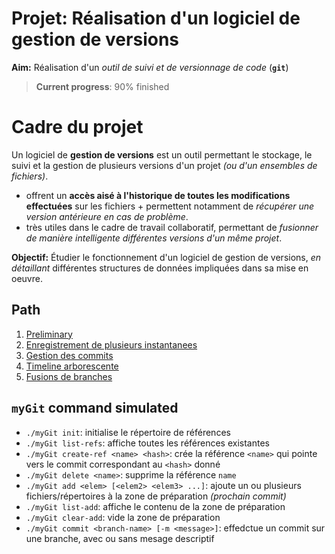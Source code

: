 # Projet: Réalisation d'un logiciel de gestion de versions
**Aim:** Réalisation d'un *outil de suivi et de versionnage de code* (**`git`**)

>**Current progress**: 90% finished

# Cadre du projet
Un logiciel de **gestion de versions** est un outil permettant le stockage, le suivi et la gestion de plusieurs versions d'un projet *(ou d'un ensembles de fichiers)*. 
- offrent un **accès aisé à l'historique de toutes les modifications effectuées** sur les fichiers + permettent notamment de *récupérer une version antérieure en cas de problème*. 
- très utiles dans le cadre de travail collaboratif, permettant de *fusionner de manière intelligente différentes versions d'un même projet*. 

**Objectif:** Étudier le fonctionnement d'un logiciel de gestion de versions, *en détaillant* différentes structures de données impliquées dans sa mise en oeuvre. 
## Path
1. [Preliminary](desc/preliminary.md)
2. [Enregistrement de plusieurs instantanees](desc/multi_instant.md)
3. [Gestion des commits](desc/commit.md)
4. [Timeline arborescente](desc/timeline.md)
5. [Fusions de branches](desc/branch-fusion.md)

## `myGit` command simulated
- `./myGit init`: initialise le répertoire de références
- `./myGit list-refs`: affiche toutes les références existantes
- `./myGit create-ref <name> <hash>`: crée la référence `<name>` qui pointe vers le commit correspondant au `<hash>` donné
- `./myGit delete <name>`: supprime la référence `name`
- `./myGit add <elem> [<elem2> <elem3> ...]`: ajoute un ou plusieurs fichiers/répertoires à la zone de préparation *(prochain commit)*
- `./myGit list-add`: affiche le contenu de la zone de préparation
- `./myGit clear-add`: vide la zone de préparation
- `./myGit commit <branch-name> [-m <message>]`: effedctue un commit sur une branche, avec ou sans mesage descriptif
